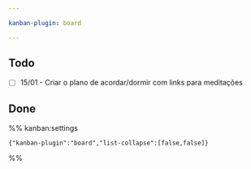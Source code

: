 ```yaml
---

kanban-plugin: board

---
```


## Todo

- [ ] 15/01 - Criar o plano de acordar/dormir com links para meditações


## Done





%% kanban:settings
```
{"kanban-plugin":"board","list-collapse":[false,false]}
```
%%